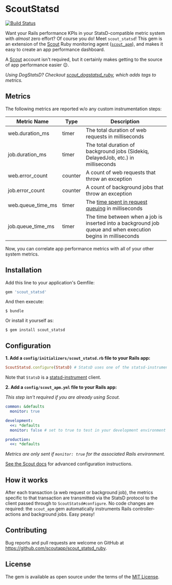 # ScoutStatsd

[![Build Status](https://travis-ci.org/scoutapp/scout_statsd_ruby.svg?branch=master)](https://travis-ci.org/scoutapp/scout_statsd_ruby)

Want your Rails performance KPIs in your StatsD-compatible metric system with _almost_ zero effort? Of course you do! Meet `scout_statsd`! This gem is an extension of the [Scout](https://scoutapp.com) Ruby monitoring agent ([`scout_apm`](https://github.com/scoutapp/scout_apm_ruby)), and makes it easy to create an app performance dashboard.

A [Scout](https://scoutapp.com) account isn't required, but it certainly makes getting to the source of app performance easier 😉.

_Using DogStatsD? Checkout [scout_dogstatsd_ruby](https://github.com/scoutapp/scout_dogstatsd_ruby), which adds tags to metrics._

## Metrics 

The following metrics are reported w/o any custom instrumentation steps:

| Metric Name | Type | Description |
| - | - | - |
web.duration_ms | timer | The total duration of web requests in milliseconds
job.duration_ms | timer | The total duration of background jobs (Sidekiq, DelayedJob, etc.) in milliseconds
web.error_count | counter | A count of web requests that throw an exception
job.error_count | counter | A count of background jobs that throw an exception
web.queue_time_ms | timer | The [time spent in request queuing](http://help.apm.scoutapp.com/#request-queuing) in milliseconds
job.queue_time_ms | timer | The time between when a job is inserted into a background job queue and when execution begins in milliseconds

Now, you can correlate app performance metrics with all of your other system metrics.

## Installation

Add this line to your application's Gemfile:

```ruby
gem 'scout_statsd'
```

And then execute:

    $ bundle

Or install it yourself as:

    $ gem install scout_statsd

## Configuration

__1. Add a `config/initializers/scout_statsd.rb` file to your Rails app:__

```ruby
ScoutStatsd.configure(StatsD) # StatsD uses one of the statsd-instrument backends
```

Note that `StatsD` is a [statsd-instrument](https://github.com/Shopify/statsd-instrument) client.

__2. Add a `config/scout_apm.yml` file to your Rails app:__

_This step isn't required if you are already using Scout._

```yaml
common: &defaults
  monitor: true

development:
  <<: *defaults
  monitor: false # set to true to test in your development environment

production:
  <<: *defaults
```

_Metrics are only sent if `monitor: true` for the associated Rails environment._

[See the Scout docs](http://help.apm.scoutapp.com/#ruby-agent) for advanced configuration instructions.

## How it works

After each transaction (a web request or background job), the metrics specific to that transaction are transmitted via the StatsD protocol to the client passed through to `ScoutStatsd#configure`. No code changes are required: the `scout_apm` gem automatically instruments Rails controller-actions and background jobs. Easy peasy!

## Contributing

Bug reports and pull requests are welcome on GitHub at https://github.com/scoutapp/scout_statsd_ruby.

## License

The gem is available as open source under the terms of the [MIT License](http://opensource.org/licenses/MIT).

